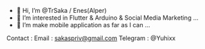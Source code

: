 - 👋 Hi, I’m @TrSaka / Enes(Alper)
- 👀 I’m interested in Flutter & Arduino & Social Media Marketing ...
- 🌱 I’m make mobile application as far as I can ...


Contact : 
  Email : sakaspriv@gmail.com
  Telegram : @Yuhixx
